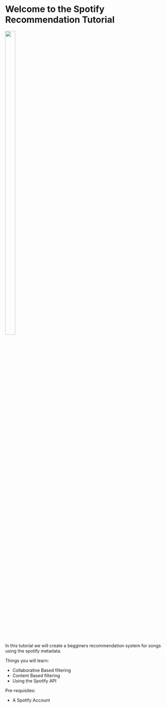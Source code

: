 # Welcome to the Spotify Recommendation Tutorial

<img src="https://github.com/freddietheodo/Training-Notebooks/assets/117086272/d40ee1da-ef6d-42e3-856d-d000bbef22fb" height="50%" width="25%" />


In this tutorial we will create a begginers recommendation system for songs using the spotify metadata.

Things you will learn:
- Collaborative Based filtering
- Content Based filtering
- Using the Spotify API

Pre-requisites:
- A Spotify Account
